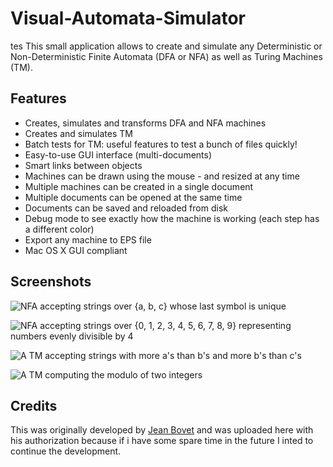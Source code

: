 Visual-Automata-Simulator
=========================

tes
This small application allows to create and simulate any Deterministic or Non-Deterministic Finite Automata (DFA or NFA) as well as Turing Machines (TM).

Features
--------
* Creates, simulates and transforms DFA and NFA machines
* Creates and simulates TM
* Batch tests for TM: useful features to test a bunch of files quickly!
* Easy-to-use GUI interface (multi-documents)
* Smart links between objects
* Machines can be drawn using the mouse - and resized at any time
* Multiple machines can be created in a single document
* Multiple documents can be opened at the same time
* Documents can be saved and reloaded from disk
* Debug mode to see exactly how the machine is working (each step has a different color)
* Export any machine to EPS file
* Mac OS X GUI compliant

Screenshots
-----------
![NFA accepting strings over {a, b, c} whose last symbol is unique](http://www.cs.usfca.edu/~jbovet/vas/screenshots/big/nfa.jpg)

![NFA accepting strings over {0, 1, 2, 3, 4, 5, 6, 7, 8, 9} representing numbers evenly divisible by 4](http://www.cs.usfca.edu/~jbovet/vas/screenshots/big/nfa_2.jpg)

![A TM accepting strings with more a's than b's and more b's than c's](http://www.cs.usfca.edu/~jbovet/vas/screenshots/big/tm.jpg)

![A TM computing the modulo of two integers](http://www.cs.usfca.edu/~jbovet/vas/screenshots/big/tm_modulo.jpg)

Credits
-------
This was originally developed by [Jean Bovet](http://www.cs.usfca.edu/~jbovet/vas.html) and was uploaded here with his authorization because if i have some spare time in the future I inted to continue the development.





